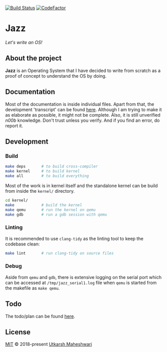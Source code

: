 [![Build Status](https://travis-ci.org/coditva/Jazz.svg?branch=master)](https://travis-ci.org/coditva/Jazz)
[![CodeFactor](https://www.codefactor.io/repository/github/coditva/jazz/badge)](https://www.codefactor.io/repository/github/coditva/jazz)

# Jazz
_Let's write an OS!_

## About the project
**Jazz** is an Operating System that I have decided to write from scratch as a proof of concept to understand the OS by doing.

## Documentation
Most of the documentation is inside individual files.
Apart from that, the development 'transcript' can be found [here](https://coditva.github.io/Jazz/).
Although I am trying to make it as elaborate as possible, it might not be complete.
Also, it is still unverified _n00b_ knowledge.
Don't trust unless you verify. And if you find an error, do report it.

## Development
### Build
```bash
make deps       # to build cross-compiler
make kernel     # to build kernel
make all        # to build everything
```
Most of the work is in kernel itself and the standalone kernel can be build from
inside the `kernel/` directory.
```bash
cd kernel/
make            # build the kernel
make qemu       # run the kernel on qemu
make gdb        # run a gdb session with qemu
```

### Linting
It is recommended to use `clang-tidy` as the linting tool to keep the codebase
clean:
```bash
make lint       # run clang-tidy on source files
```

### Debug
Aside from `qemu` and `gdb`, there is extensive logging on the serial port which
can be accessed at `/tmp/jazz_serial1.log` file when `qemu` is started from the
makefile as `make qemu`.

## Todo
The todo/plan can be found [here](https://github.com/coditva/Jazz/blob/master/TODO).

## License
[MIT](https://github.com/coditva/Jazz/blob/master/LICENSE)
&copy; 2018-present [Utkarsh Maheshwari](https://github.com/coditva)  
